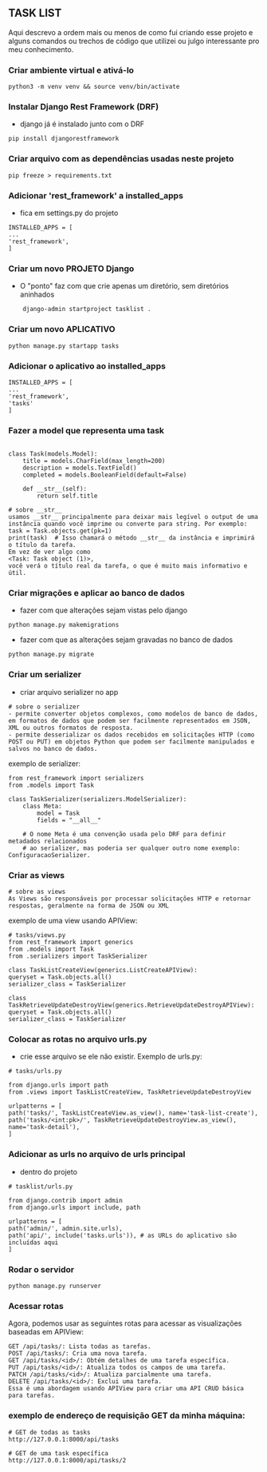 ## TASK LIST

Aqui descrevo a ordem mais ou menos de como fui criando esse projeto e alguns comandos ou trechos de código que utilizei ou julgo interessante pro meu conhecimento.

### Criar ambiente virtual e ativá-lo

```
python3 -m venv venv && source venv/bin/activate
```

### Instalar Django Rest Framework (DRF)

- django já é instalado junto com o DRF

```
pip install djangorestframework
```

### Criar arquivo com as dependências usadas neste projeto

```
pip freeze > requirements.txt
```

### Adicionar 'rest_framework' a installed_apps

- fica em settings.py do projeto

```
INSTALLED_APPS = [
...
'rest_framework',
]
```

### Criar um novo PROJETO Django

- O "ponto" faz com que crie apenas um diretório, sem diretórios aninhados

```
    django-admin startproject tasklist .
```

### Criar um novo APLICATIVO

```
python manage.py startapp tasks
```

### Adicionar o aplicativo ao installed_apps

```
INSTALLED_APPS = [
...
'rest_framework',
'tasks'
]
```

### Fazer a model que representa uma task

```

class Task(models.Model):
    title = models.CharField(max_length=200)
    description = models.TextField()
    completed = models.BooleanField(default=False)

    def __str__(self):
        return self.title

```

```
# sobre __str__
usamos __str__ principalmente para deixar mais legível o output de uma instância quando você imprime ou converte para string. Por exemplo:
task = Task.objects.get(pk=1)
print(task)  # Isso chamará o método __str__ da instância e imprimirá o título da tarefa.
Em vez de ver algo como
<Task: Task object (1)>,
você verá o título real da tarefa, o que é muito mais informativo e útil.
```

### Criar migrações e aplicar ao banco de dados

- fazer com que alterações sejam vistas pelo django

```
python manage.py makemigrations
```

- fazer com que as alterações sejam gravadas no banco de dados

```
python manage.py migrate
```

### Criar um serializer

- criar arquivo serializer no app

```
# sobre o serializer
- permite converter objetos complexos, como modelos de banco de dados, em formatos de dados que podem ser facilmente representados em JSON, XML ou outros formatos de resposta.
- permite desserializar os dados recebidos em solicitações HTTP (como POST ou PUT) em objetos Python que podem ser facilmente manipulados e salvos no banco de dados.
```

exemplo de serializer:

```
from rest_framework import serializers
from .models import Task

class TaskSerializer(serializers.ModelSerializer):
    class Meta:
        model = Task
        fields = "__all__"

    # O nome Meta é uma convenção usada pelo DRF para definir metadados relacionados
    # ao serializer, mas poderia ser qualquer outro nome exemplo: ConfiguracaoSerializer.
```

### Criar as views

```
# sobre as views
As Views são responsáveis por processar solicitações HTTP e retornar respostas, geralmente na forma de JSON ou XML
```

exemplo de uma view usando APIView:

```
# tasks/views.py
from rest_framework import generics
from .models import Task
from .serializers import TaskSerializer

class TaskListCreateView(generics.ListCreateAPIView):
queryset = Task.objects.all()
serializer_class = TaskSerializer

class TaskRetrieveUpdateDestroyView(generics.RetrieveUpdateDestroyAPIView):
queryset = Task.objects.all()
serializer_class = TaskSerializer
```

### Colocar as rotas no arquivo urls.py

- crie esse arquivo se ele não existir. Exemplo de urls.py:

```
# tasks/urls.py

from django.urls import path
from .views import TaskListCreateView, TaskRetrieveUpdateDestroyView

urlpatterns = [
path('tasks/', TaskListCreateView.as_view(), name='task-list-create'),
path('tasks/<int:pk>/', TaskRetrieveUpdateDestroyView.as_view(), name='task-detail'),
]
```

### Adicionar as urls no arquivo de urls principal

- dentro do projeto

```
# tasklist/urls.py

from django.contrib import admin
from django.urls import include, path

urlpatterns = [
path('admin/', admin.site.urls),
path('api/', include('tasks.urls')), # as URLs do aplicativo são incluídas aqui
]
```

### Rodar o servidor

```
python manage.py runserver
```

### Acessar rotas

Agora, podemos usar as seguintes rotas para acessar as visualizações baseadas em APIView:

```
GET /api/tasks/: Lista todas as tarefas.
POST /api/tasks/: Cria uma nova tarefa.
GET /api/tasks/<id>/: Obtém detalhes de uma tarefa específica.
PUT /api/tasks/<id>/: Atualiza todos os campos de uma tarefa.
PATCH /api/tasks/<id>/: Atualiza parcialmente uma tarefa.
DELETE /api/tasks/<id>/: Exclui uma tarefa.
Essa é uma abordagem usando APIView para criar uma API CRUD básica para tarefas.
```

### exemplo de endereço de requisição GET da minha máquina:

```
# GET de todas as tasks
http://127.0.0.1:8000/api/tasks

# GET de uma task específica
http://127.0.0.1:8000/api/tasks/2
```
